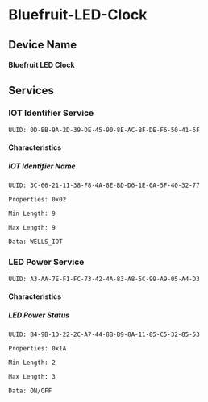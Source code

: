 # Bluefruit-LED-Clock

## Device Name

#### Bluefruit LED Clock

## Services

### IOT Identifier Service

	UUID: 0D-BB-9A-2D-39-DE-45-90-8E-AC-BF-DE-F6-50-41-6F

#### Characteristics

##### IOT Identifier Name

	UUID: 3C-66-21-11-38-F8-4A-8E-BD-D6-1E-0A-5F-40-32-77

	Properties: 0x02

	Min Length: 9

	Max Length: 9

	Data: WELLS_IOT

### LED Power Service

	UUID: A3-AA-7E-F1-FC-73-42-4A-83-A8-5C-99-A9-05-A4-D3

#### Characteristics

##### LED Power Status

	UUID: B4-9B-1D-22-2C-A7-44-8B-B9-8A-11-85-C5-32-85-53

	Properties: 0x1A

	Min Length: 2

	Max Length: 3

	Data: ON/OFF

